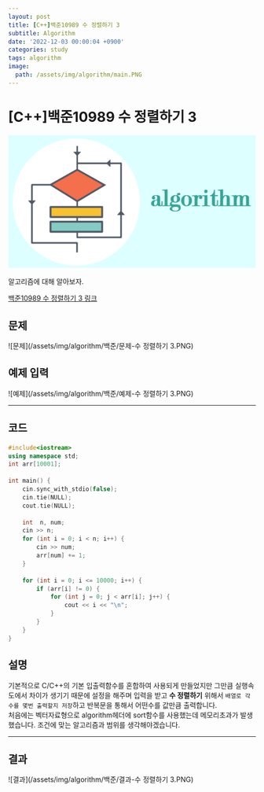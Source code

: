 ```yaml
---
layout: post
title: [C++]백준10989 수 정렬하기 3
subtitle: Algorithm
date: '2022-12-03 00:00:04 +0900'
categories: study
tags: algorithm
image:
  path: /assets/img/algorithm/main.PNG
---
```


# [C++]백준10989 수 정렬하기 3

![사진](/assets/img/algorithm/main.PNG)

알고리즘에 대해 알아보자.

[백준10989 수 정렬하기 3 링크](https://www.acmicpc.net/problem/10989)

<!--more-->

## 문제
![문제](/assets/img/algorithm/백준/문제-수 정렬하기 3.PNG)

## 예제 입력
![예제](/assets/img/algorithm/백준/예제-수 정렬하기 3.PNG)

---

## 코드
```cpp
#include<iostream>
using namespace std;
int arr[10001];

int main() {
    cin.sync_with_stdio(false);
    cin.tie(NULL);
    cout.tie(NULL);

    int  n, num;
    cin >> n;
    for (int i = 0; i < n; i++) {
        cin >> num;
        arr[num] += 1;
    }

    for (int i = 0; i <= 10000; i++) {
        if (arr[i] != 0) {
            for (int j = 0; j < arr[i]; j++) {
                cout << i << "\n";
            }
        }
    }
}
```
## 설명
기본적으로 C/C++의 기본 입출력함수를 혼합하여 사용되게 만들었지만 그만큼 실행속도에서 차이가 생기기 때문에 설정을 해주며 입력을 받고 **수 정렬하기** 위해서 `배열로 각 수를 몇번 출력할지 저장`하고 반복문을 통해서 어떤수를 값만큼 출력합니다. <br>
처음에는 벡터자료형으로 algorithm헤더에 sort함수를 사용했는데 메모리초과가 발생했습니다. 조건에 맞는 알고리즘과 범위를 생각해야겠습니다. <br>

---

## 결과
![결과](/assets/img/algorithm/백준/결과-수 정렬하기 3.PNG)
